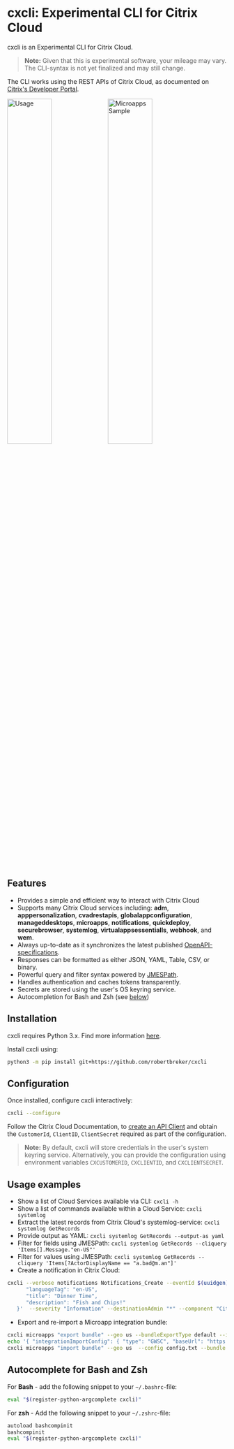 # cxcli: Experimental CLI for Citrix Cloud

cxcli is an Experimental CLI for Citrix Cloud.

>**Note:**  Given that this is experimental software, your mileage may vary. The CLI-syntax is not yet finalized and may still change.

The CLI works using the REST APIs of Citrix Cloud, as documented on [Citrix's Developer Portal](https://developer.cloud.com).

<p float="left">
  <img alt="Usage" src="https://user-images.githubusercontent.com/4073077/107159903-da12ca80-698a-11eb-8c38-64d4594178bc.png" width="45%">
  <img alt="Microapps Sample" src="https://user-images.githubusercontent.com/4073077/107159986-4c83aa80-698b-11eb-9cd0-7c2b7873ebab.png" width="45%">
</p>

## Features

- Provides a simple and efficient way to interact with Citrix Cloud
- Supports many Citrix Cloud services including: **adm**, **apppersonalization**, **cvadrestapis**, **globalappconfiguration**, **manageddesktops**, **microapps**, **notifications**, **quickdeploy**, **securebrowser**, **systemlog**, **virtualappsessentialls**, **webhook**, and **wem**.
- Always up-to-date as it synchronizes the latest published [OpenAPI-specifications](https://developer.cloud.com).
- Responses can be formatted as either JSON, YAML, Table, CSV, or binary.
- Powerful query and filter syntax powered by [JMESPath](https://jmespath.org/tutorial.html).
- Handles authentication and caches tokens transparently.
- Secrets are stored using the user's OS keyring service.
- Autocompletion for Bash and Zsh (see [below](#autocomplete-for-bash-and-zsh))

## Installation

cxcli requires Python 3.x. Find more information [here](https://wiki.python.org/moin/BeginnersGuide/Download).

Install cxcli using:

```BASH
python3 -m pip install git+https://github.com/robertbreker/cxcli
```

## Configuration

Once installed, configure cxcli interactively:

```BASH
cxcli --configure
```

Follow the Citrix Cloud Documentation, to [create an API Client](https://developer.cloud.com/getting-started/docs/overview) and obtain the `CustomerId`, `ClientID`, `ClientSecret` required as part of the configuration.

>**Note:** By default, cxcli will store credentials in the user's system keyring service. Alternatively, you can provide the configuration using environment variables `CXCUSTOMERID`, `CXCLIENTID`, and `CXCLIENTSECRET`.

## Usage examples

- Show a list of Cloud Services available via CLI: `cxcli -h`
- Show a list of commands available within a Cloud Service: `cxcli systemlog`
- Extract the latest records from Citrix Cloud's systemlog-service: `cxcli systemlog GetRecords`
- Provide output as YAML: `cxcli systemlog GetRecords --output-as yaml`
- Filter for fields using JMESPath: `cxcli systemlog GetRecords --cliquery 'Items[].Message."en-US"'`
- Filter for values using JMESPath: `cxcli systemlog GetRecords --cliquery 'Items[?ActorDisplayName == "a.bad@m.an"]'`
- Create a notification in Citrix Cloud:

```bash
cxcli --verbose notifications Notifications_Create --eventId $(uuidgen) --content '{
      "languageTag": "en-US",
      "title": "Dinner Time",
      "description": "Fish and Chips!"
   }'  --severity "Information" --destinationAdmin "*" --component "Citrix Cloud" --priority High --createdDate 2021-02-13T08:20:17.120808-08:00
```

- Export and re-import a Microapp integration bundle:

```bash
cxcli microapps "export bundle" --geo us --bundleExportType default --integrationExportConfig-id 1 --output-binary integration.mapp
echo '{ "integrationImportConfig": { "type": "GWSC", "baseUrl": "https://service1.com/"} }' > config.txt
cxcli microapps "import bundle" --geo us  --config config.txt --bundle integration.mapp
```

## Autocomplete for Bash and Zsh

For **Bash** - add the following snippet to your `~/.bashrc`-file:

```bash
eval "$(register-python-argcomplete cxcli)"
```

For **zsh** - Add the following snippet to your `~/.zshrc`-file:

```bash
autoload bashcompinit
bashcompinit
eval "$(register-python-argcomplete cxcli)"
```
